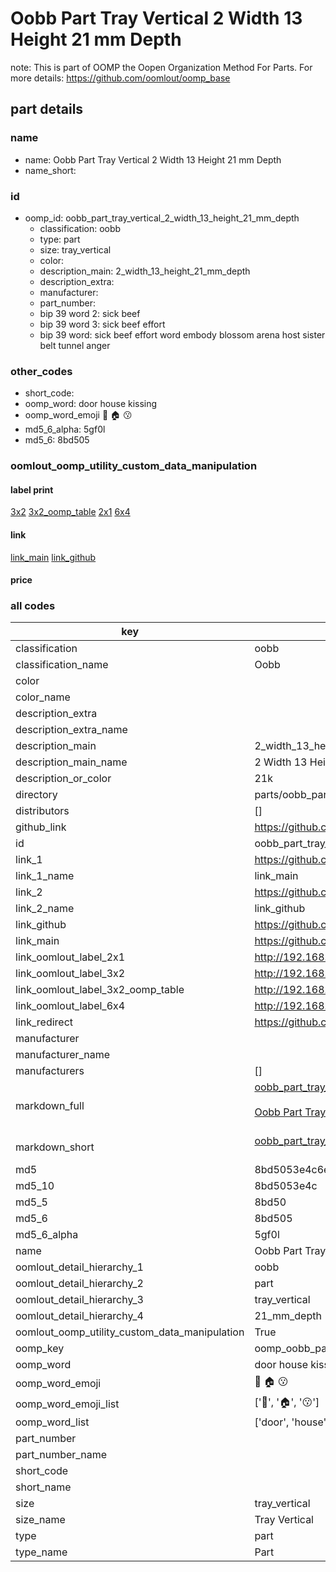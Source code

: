 # Oobb Part Tray Vertical 2 Width 13 Height 21 mm Depth  

note: This is part of OOMP the Oopen Organization Method For Parts. For more details: https://github.com/oomlout/oomp_base

##  part details
  







### name
* name: Oobb Part Tray Vertical 2 Width 13 Height 21 mm Depth
* name_short: 
### id
* oomp_id: oobb_part_tray_vertical_2_width_13_height_21_mm_depth
  * classification: oobb
  * type: part
  * size: tray_vertical
  * color: 
  * description_main: 2_width_13_height_21_mm_depth
  * description_extra: 
  * manufacturer: 
  * part_number: 
  * bip 39 word 2: sick beef
  * bip 39 word 3: sick beef effort
  * bip 39 word: sick beef effort word embody blossom arena host sister belt tunnel anger

### other_codes
* short_code: 
* oomp_word: door house kissing
* oomp_word_emoji :door: :house: :kissing:
* md5_6_alpha: 5gf0l
* md5_6: 8bd505






### oomlout_oomp_utility_custom_data_manipulation
#### label print
[3x2](http://192.168.1.245:1112/?label=oomp%205gf0l)
[3x2_oomp_table](http://192.168.1.108:1112/?label=oomp%205gf0l)
[2x1](http://192.168.1.242:1112/?label=oomp%205gf0l)
[6x4](http://192.168.1.55:1112/?label=oomp%205gf0l)    

#### link

[link_main](https://github.com/oomlout/oomlout_oomp_version_1_messy/tree/main/parts/oobb_part_tray_vertical_2_width_13_height_21_mm_depth) [link_github](https://github.com/oomlout/oomlout_oomp_version_1_messy/tree/main/parts/oobb_part_tray_vertical_2_width_13_height_21_mm_depth)                             

#### price







### all codes 
| key | value |  
| --- | --- |  
| classification | oobb |  
| classification_name | Oobb |  
| color |  |  
| color_name |  |  
| description_extra |  |  
| description_extra_name |  |  
| description_main | 2_width_13_height_21_mm_depth |  
| description_main_name | 2 Width 13 Height 21 mm Depth |  
| description_or_color | 21k |  
| directory | parts/oobb_part_tray_vertical_2_width_13_height_21_mm_depth |  
| distributors | [] |  
| github_link | https://github.com/oomlout/oomlout_oomp_part_src/tree/main/parts/oobb_part_tray_vertical_2_width_13_height_21_mm_depth |  
| id | oobb_part_tray_vertical_2_width_13_height_21_mm_depth |  
| link_1 | https://github.com/oomlout/oomlout_oomp_version_1_messy/tree/main/parts/oobb_part_tray_vertical_2_width_13_height_21_mm_depth |  
| link_1_name | link_main |  
| link_2 | https://github.com/oomlout/oomlout_oomp_version_1_messy/tree/main/parts/oobb_part_tray_vertical_2_width_13_height_21_mm_depth |  
| link_2_name | link_github |  
| link_github | https://github.com/oomlout/oomlout_oomp_version_1_messy/tree/main/parts/oobb_part_tray_vertical_2_width_13_height_21_mm_depth |  
| link_main | https://github.com/oomlout/oomlout_oomp_version_1_messy/tree/main/parts/oobb_part_tray_vertical_2_width_13_height_21_mm_depth |  
| link_oomlout_label_2x1 | http://192.168.1.242:1112/?label=oomp%205gf0l |  
| link_oomlout_label_3x2 | http://192.168.1.245:1112/?label=oomp%205gf0l |  
| link_oomlout_label_3x2_oomp_table | http://192.168.1.108:1112/?label=oomp%205gf0l |  
| link_oomlout_label_6x4 | http://192.168.1.55:1112/?label=oomp%205gf0l |  
| link_redirect | https://github.com/oomlout/oomlout_oomp_version_1_messy/tree/main/parts/oobb_part_tray_vertical_2_width_13_height_21_mm_depth |  
| manufacturer |  |  
| manufacturer_name |  |  
| manufacturers | [] |  
| markdown_full | [oobb_part_tray_vertical_2_width_13_height_21_mm_depth](none)<br>[](none)<br>[Oobb Part Tray Vertical 2 Width 13 Height 21 Mm Depth](none)<br><br> |  
| markdown_short | [oobb_part_tray_vertical_2_width_13_height_21_mm_depth](none)<br><br> |  
| md5 | 8bd5053e4c6e016c60243fd68d45063e |  
| md5_10 | 8bd5053e4c |  
| md5_5 | 8bd50 |  
| md5_6 | 8bd505 |  
| md5_6_alpha | 5gf0l |  
| name | Oobb Part Tray Vertical 2 Width 13 Height 21 mm Depth |  
| oomlout_detail_hierarchy_1 | oobb |  
| oomlout_detail_hierarchy_2 | part |  
| oomlout_detail_hierarchy_3 | tray_vertical |  
| oomlout_detail_hierarchy_4 | 21_mm_depth |  
| oomlout_oomp_utility_custom_data_manipulation | True |  
| oomp_key | oomp_oobb_part_tray_vertical_2_width_13_height_21_mm_depth |  
| oomp_word | door house kissing |  
| oomp_word_emoji | :door: :house: :kissing: |  
| oomp_word_emoji_list | [':door:', ':house:', ':kissing:'] |  
| oomp_word_list | ['door', 'house', 'kissing'] |  
| part_number |  |  
| part_number_name |  |  
| short_code |  |  
| short_name |  |  
| size | tray_vertical |  
| size_name | Tray Vertical |  
| type | part |  
| type_name | Part |  
